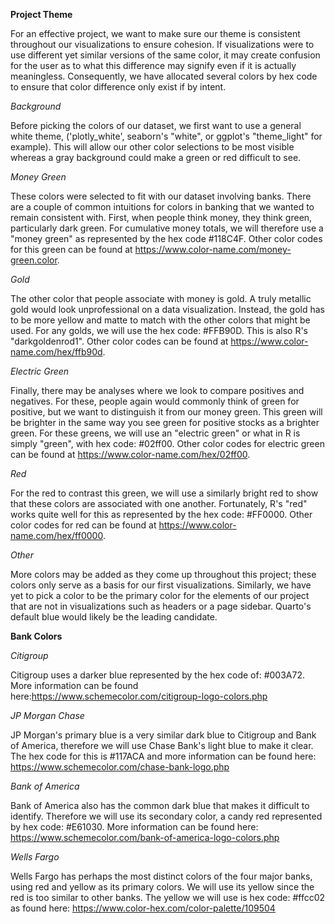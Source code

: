 **Project Theme**

For an effective project, we want to make sure our theme is consistent throughout our visualizations to ensure cohesion. If visualizations were to use different yet similar versions of the same color, it may create confusion for the user as to what this difference may signify even if it is actually meaningless. Consequently, we have allocated several colors by hex code to ensure that color difference only exist if by intent.

*Background*

Before picking the colors of our dataset, we first want to use a general white theme, ('plotly_white', seaborn's "white", or ggplot's "theme_light" for example). This will allow our other color selections to be most visible whereas a gray background could make a green or red difficult to see.

*Money Green*

These colors were selected to fit with our dataset involving banks. There are a couple of common intuitions for colors in banking that we wanted to remain consistent with. First, when people think money, they think green, particularly dark green. For cumulative money totals, we will therefore use a "money green" as represented by the hex code #118C4F. Other color codes for this green can be found at https://www.color-name.com/money-green.color.

*Gold*

The other color that people associate with money is gold. A truly metallic gold would look unprofessional on a data visualization. Instead, the gold has to be more yellow and matte to match with the other colors that might be used. For any golds, we will use the hex code: #FFB90D. This is also R's "darkgoldenrod1". Other color codes can be found at https://www.color-name.com/hex/ffb90d.

*Electric Green*

Finally, there may be analyses where we look to compare positives and negatives. For these, people again would commonly think of green for positive, but we want to distinguish it from our money green. This green will be brighter in the same way you see green for positive stocks as a brighter green. For these greens, we will use an "electric green" or what in R is simply "green", with hex code: #02ff00. Other color codes for electric green can be found at https://www.color-name.com/hex/02ff00.

*Red*

For the red to contrast this green, we will use a similarly bright red to show that these colors are associated with one another. Fortunately, R's "red" works quite well for this as represented by the hex code: #FF0000. Other color codes for red can be found at https://www.color-name.com/hex/ff0000.

*Other*

More colors may be added as they come up throughout this project; these colors only serve as a basis for our first visualizations. Similarly, we have yet to pick a color to be the primary color for the elements of our project that are not in visualizations such as headers or a page sidebar. Quarto's default blue would likely be the leading candidate. 

**Bank Colors**

*Citigroup*

Citigroup uses a darker blue represented by the hex code of: #003A72. More information can be found here:https://www.schemecolor.com/citigroup-logo-colors.php 

*JP Morgan Chase*

JP Morgan's primary blue is a very similar dark blue to Citigroup and Bank of America, therefore we will use Chase Bank's light blue to make it clear. The hex code for this is #117ACA and more information can be found here: https://www.schemecolor.com/chase-bank-logo.php 

*Bank of America*

Bank of America also has the common dark blue that makes it difficult to identify. Therefore we will use its secondary color, a candy red represented by hex code: #E61030. More information can be found here: https://www.schemecolor.com/bank-of-america-logo-colors.php 

*Wells Fargo*

Wells Fargo has perhaps the most distinct colors of the four major banks, using red and yellow as its primary colors. We will use its yellow since the red is too similar to other banks. The yellow we will use is hex code: #ffcc02 as found here: https://www.color-hex.com/color-palette/109504 